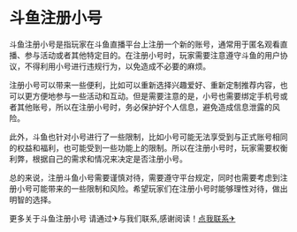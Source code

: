# 斗鱼注册小号

斗鱼注册小号是指玩家在斗鱼直播平台上注册一个新的账号，通常用于匿名观看直播、参与活动或者其他特定目的。在注册小号时，玩家需要注意遵守斗鱼的用户协议，不得利用小号进行违规行为，以免造成不必要的麻烦。

注册小号可以带来一些便利，比如可以重新选择兴趣爱好、重新定制推荐内容，也可以更方便地参与一些活动和互动。但是需要注意的是，小号也需要绑定手机号或者其他账号，所以在注册小号时，务必保护好个人信息，避免造成信息泄露的风险。

此外，斗鱼也针对小号进行了一些限制，比如小号可能无法享受到与正式账号相同的权益和福利，也可能受到一些功能上的限制。所以在注册小号时，玩家需要权衡利弊，根据自己的需求和情况来决定是否注册小号。

总的来说，注册斗鱼小号需要谨慎对待，需要遵守平台规定，同时也需要考虑到注册小号可能带来的一些限制和风险。希望玩家们在注册小号时能够理性对待，做出明智的选择。

更多关于斗鱼注册小号 请通过✈与我们联系,感谢阅读！[点我联系✈](https://vip.G208.com)
